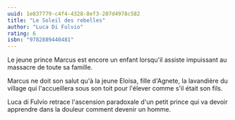 ```yaml
---
uuid: 1e837779-c4f4-4328-8ef3-207d4978c582
title: "Le Soleil des rebelles"
author: "Luca Di Fulvio"
rating: 6
isbn: "9782889440481"
---
```


Le jeune prince Marcus est encore un enfant lorsqu'il assiste impuissant au massacre de toute sa famille.

Marcus ne doit son salut qu'à la jeune Eloisa, fille d'Agnete, la lavandière du village qui l'accueillera sous son toit pour l'élever comme s'il était son fils.

Luca di Fulvio retrace l'ascension paradoxale d'un petit prince qui va devoir apprendre dans la douleur comment devenir un homme.